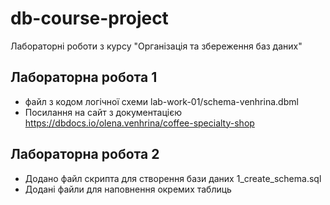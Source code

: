 # db-course-project
Лабораторні роботи з курсу "Організація та збереження баз даних"

## Лабораторна робота 1

- файл з кодом логічної схеми lab-work-01/schema-venhrina.dbml
- Посилання на сайт з документацією https://dbdocs.io/olena.venhrina/coffee-specialty-shop

## Лабораторна робота 2

- Додано файл скрипта для створення бази даних 1_create_schema.sql
- Додані файли для наповнення окремих таблиць
